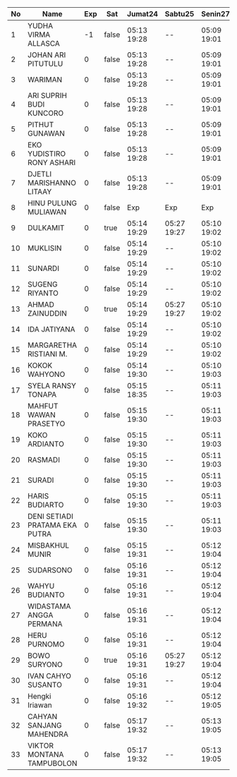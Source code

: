 | No | Name | Exp | Sat | Jumat24 | Sabtu25 | Senin27 | Selasa28 |
|-----|-----|-----|-----|-----|-----|-----|-----|
| 1 | YUDHA VIRMA ALLASCA | -1 | false | 05:13 19:28 | -- | 05:09 19:01 | 05:08 19:17 |
| 2 | JOHAN ARI PITUTULU | 0 | false | 05:13 19:28 | -- | 05:09 19:01 | 05:08 19:17 |
| 3 | WARIMAN | 0 | false | 05:13 19:28 | -- | 05:09 19:01 | 05:08 19:17 |
| 4 | ARI SUPRIH BUDI KUNCORO | 0 | false | 05:13 19:28 | -- | 05:09 19:01 | 05:08 19:17 |
| 5 | PITHUT GUNAWAN | 0 | false | 05:13 19:28 | -- | 05:09 19:01 | 05:08 19:17 |
| 6 | EKO YUDISTIRO RONY ASHARI | 0 | false | 05:13 19:28 | -- | 05:09 19:01 | 05:08 19:17 |
| 7 | DJETLI MARISHANNO LITAAY | 0 | false | 05:13 19:28 | -- | 05:09 19:01 | 05:08 19:17 |
| 8 | HINU PULUNG MULIAWAN | 0 | false | Exp | Exp | Exp | Exp |
| 9 | DULKAMIT | 0 | true | 05:14 19:29 | 05:27 19:27 | 05:10 19:02 | 05:09 19:18 |
| 10 | MUKLISIN | 0 | false | 05:14 19:29 | -- | 05:10 19:02 | 05:09 19:18 |
| 11 | SUNARDI | 0 | false | 05:14 19:29 | -- | 05:10 19:02 | 05:09 19:18 |
| 12 | SUGENG RIYANTO | 0 | false | 05:14 19:29 | -- | 05:10 19:02 | 05:09 19:18 |
| 13 | AHMAD ZAINUDDIN | 0 | true | 05:14 19:29 | 05:27 19:27 | 05:10 19:02 | 05:09 19:18 |
| 14 | IDA JATIYANA | 0 | false | 05:14 19:29 | -- | 05:10 19:02 | 05:09 19:18 |
| 15 | MARGARETHA RISTIANI M. | 0 | false | 05:14 19:29 | -- | 05:10 19:02 | 05:09 19:18 |
| 16 | KOKOK WAHYONO | 0 | false | 05:14 19:30 | -- | 05:10 19:03 | 05:10 19:18 |
| 17 | SYELA RANSY TONAPA | 0 | false | 05:15 18:35 | -- | 05:11 19:03 | 05:10 19:19 |
| 18 | MAHFUT WAWAN PRASETYO | 0 | false | 05:15 19:30 | -- | 05:11 19:03 | 05:10 19:19 |
| 19 | KOKO ARDIANTO | 0 | false | 05:15 19:30 | -- | 05:11 19:03 | 05:10 19:19 |
| 20 | RASMADI | 0 | false | 05:15 19:30 | -- | 05:11 19:03 | 05:10 19:19 |
| 21 | SURADI | 0 | false | 05:15 19:30 | -- | 05:11 19:03 | 05:10 19:19 |
| 22 | HARIS BUDIARTO | 0 | false | 05:15 19:30 | -- | 05:11 19:03 | 05:10 19:19 |
| 23 | DENI SETIADI PRATAMA EKA PUTRA | 0 | false | 05:15 19:30 | -- | 05:11 19:03 | 05:10 19:19 |
| 24 | MISBAKHUL MUNIR | 0 | false | 05:15 19:31 | -- | 05:12 19:04 | 05:11 19:20 |
| 25 | SUDARSONO | 0 | false | 05:16 19:31 | -- | 05:12 19:04 | 05:11 19:20 |
| 26 | WAHYU BUDIANTO | 0 | false | 05:16 19:31 | -- | 05:12 19:04 | 05:11 19:20 |
| 27 | WIDASTAMA ANGGA PERMANA | 0 | false | 05:16 19:31 | -- | 05:12 19:04 | 05:11 19:20 |
| 28 | HERU PURNOMO | 0 | false | 05:16 19:31 | -- | 05:12 19:04 | 05:11 19:20 |
| 29 | BOWO SURYONO | 0 | true | 05:16 19:31 | 05:27 19:27 | 05:12 19:04 | 05:11 19:20 |
| 30 | IVAN CAHYO SUSANTO | 0 | false | 05:16 19:31 | -- | 05:12 19:04 | 05:11 19:20 |
| 31 | Hengki Iriawan | 0 | false | 05:16 19:32 | -- | 05:12 19:05 | 05:12 19:20 |
| 32 | CAHYAN SANJANG MAHENDRA | 0 | false | 05:17 19:32 | -- | 05:13 19:05 | 05:12 19:21 |
| 33 | VIKTOR MONTANA TAMPUBOLON | 0 | false | 05:17 19:32 | -- | 05:13 19:05 | 05:12 19:21 |
